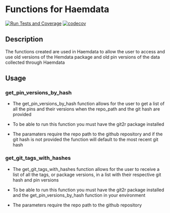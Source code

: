 # Functions for Haemdata

<!-- badges: start -->
[![Run Tests and Coverage](https://github.com/ethanjefferson17/haemdata-function/actions/workflows/run-tests.yaml/badge.svg)](https://github.com/your-username/your-repo-name/actions/workflows/run-tests.yaml)
[![codecov](https://codecov.io/gh/your-username/your-repo-name/branch/main/graph/badge.svg)](https://codecov.io/gh/your-username/your-repo-name)

  <!-- badges: end -->

## Description

The functions created are used in Haemdata to allow the user to access and use old versions of the Hemdata package and old pin versions of the data collected through Haemdata

## Usage

### get_pin_versions_by_hash

-   The get_pin_versions_by_hash function allows for the user to get a list of all the pins and their versions when the repo_path and the git hash are provided

-   To be able to run this function you must have the git2r package installed

-   The paramaters require the repo path to the github repository and if the git hash is not provided the function will default to the most recent git hash

### get_git_tags_with_hashes

-   The get_git_tags_with_hashes function allows for the user to receive a list of all the tags, or package versions, in a list with their respective git hash and pin versions

-   To be able to run this function you must have the git2r package installed and the get_pin_versions_by_hash function in your environment

-   The parameters require the repo path to the github repository
